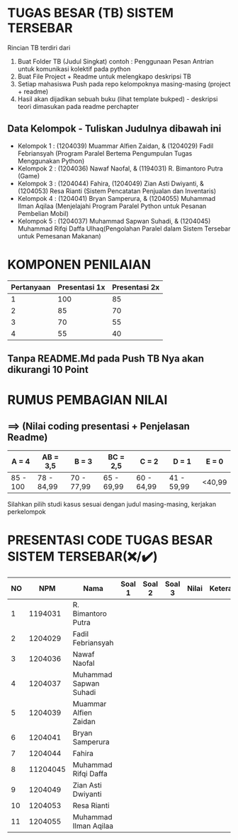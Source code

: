 # TUGAS BESAR (TB) SISTEM TERSEBAR

Rincian TB terdiri dari

1. Buat Folder TB (Judul Singkat) contoh : Penggunaan Pesan Antrian untuk komunikasi kolektif pada python
2. Buat File Project + Readme untuk melengkapo deskripsi TB
3. Setiap mahasiswa Push pada repo kelompoknya masing-masing (project + readme)
4. Hasil akan dijadikan sebuah buku (lihat template bukped) - deskripsi teori dimasukan pada readme perchapter

## Data Kelompok - Tuliskan Judulnya dibawah ini

- Kelompok 1 : (1204039) Muammar Alfien Zaidan, & (1204029) Fadil Febriansyah (Program Paralel Bertema Pengumpulan Tugas Menggunakan Python)
- Kelompok 2 : (1204036) Nawaf Naofal, & (1194031) R. Bimantoro Putra (Game)
- Kelompok 3 : (1204044) Fahira, (1204049) Zian Asti Dwiyanti, & (1204053) Resa Rianti (Sistem Pencatatan Penjualan dan Inventaris)
- Kelompok 4 : (1204041) Bryan Samperura, & (1204055) Muhammad Ilman Aqilaa (Menjelajahi Program Paralel Python untuk Pesanan Pembelian Mobil)
- Kelompok 5 : (1204037) Muhammad Sapwan Suhadi, & (1204045) Muhammad Rifqi Daffa Ulhaq(Pengolahan Paralel dalam Sistem Tersebar untuk Pemesanan Makanan)


# KOMPONEN PENILAIAN

| Pertanyaan   | Presentasi 1x  | Presentasi 2x | 
| ----------- | ----------- | ----------- |
| 1 | 100 | 85 | 
| 2 | 85 | 70 | 
| 3 | 70 | 55  |
| 4 | 55 | 40  |

## **Tanpa README.Md** pada Push TB Nya akan **dikurangi 10 Point**
# RUMUS PEMBAGIAN NILAI 
## ==> (Nilai coding presentasi + Penjelasan Readme)
| A = 4 | AB = 3,5 | B = 3 | BC = 2,5 |C = 2 |D = 1 | E = 0|
| -------- | -------- | -------- | -------- |-------- |-------- |-------- |
| 85 - 100 | 78 - 84,99 | 70 - 77,99 | 65 - 69,99 | 60 - 64,99 | 41 - 59,99 | <40,99|

Silahkan pilih studi kasus sesuai dengan judul masing-masing,
kerjakan perkelompok

# PRESENTASI CODE TUGAS BESAR SISTEM TERSEBAR(❌/✔️)
| NO | NPM | Nama | Soal 1 | Soal 2 | Soal 3 | Nilai | Keterangan
| -------- | -------- | -------- | -------- |-------- |-------- | -------- | -------- |
| 1 | 1194031 | R. Bimantoro Putra | | | | | | |
| 2 | 1204029 | Fadil Febriansyah | | | | | |
| 3 | 1204036 | Nawaf Naofal | | | | | |
| 4 | 1204037 | Muhammad Sapwan Suhadi | | | | | |
| 5 | 1204039 | Muammar Alfien Zaidan | | | | | |
| 6 | 1204041 | Bryan Samperura | | | | | |
| 7 | 1204044 | Fahira | | | | | |
| 8 | 11204045 | Muhammad Rifqi Daffa | | | | | |
| 9 | 1204049 | Zian Asti Dwiyanti | | | | | |
| 10 | 1204053 | Resa Rianti | | | | | |
| 11 | 1204055 | Muhammad Ilman Aqilaa | | | | | |
